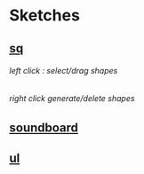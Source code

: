 # Sketches

## [sq](https://ngc6720.github.io/croquis/sq/)
###### left click : select/drag shapes
###### right click generate/delete shapes

## [soundboard](https://ngc6720.github.io/croquis/soundboard/)

## [ul](https://ngc6720.github.io/croquis/ul/)
